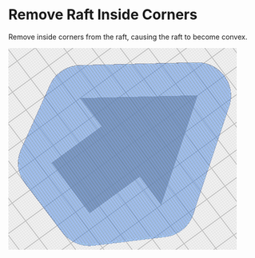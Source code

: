 Remove Raft Inside Corners
====
Remove inside corners from the raft, causing the raft to become convex.

![Remove Raft Inside Corners](../images/raft_remove_inside_corners.png)